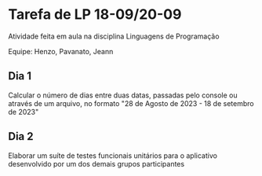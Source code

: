 # Tarefa de LP 18-09/20-09

Atividade feita em aula na disciplina Linguagens de Programação

Equipe: Henzo, Pavanato, Jeann

## Dia 1
Calcular o número de dias entre duas datas, passadas pelo console ou através de um arquivo,
no formato "28 de Agosto de 2023 - 18 de setembro de 2023"

## Dia 2
Elaborar um suíte de testes funcionais unitários para o aplicativo desenvolvido
por um dos demais grupos participantes